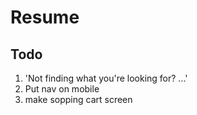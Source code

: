 # Resume

## Todo
<ol>
<li>'Not finding what you're looking for? ...'</li>
<li> Put nav on mobile </li>
<li> make sopping cart screen </li>
</ol>
